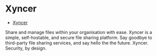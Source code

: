 # Xyncer

- [Xyncer](#xyncer)

Share and manage files within your organisation with ease. Xyncer is a simple, self-hostable, and secure file sharing platform. Say goodbye to third-party file sharing services, and say hello the the future. Xyncer. Security, by design. 
